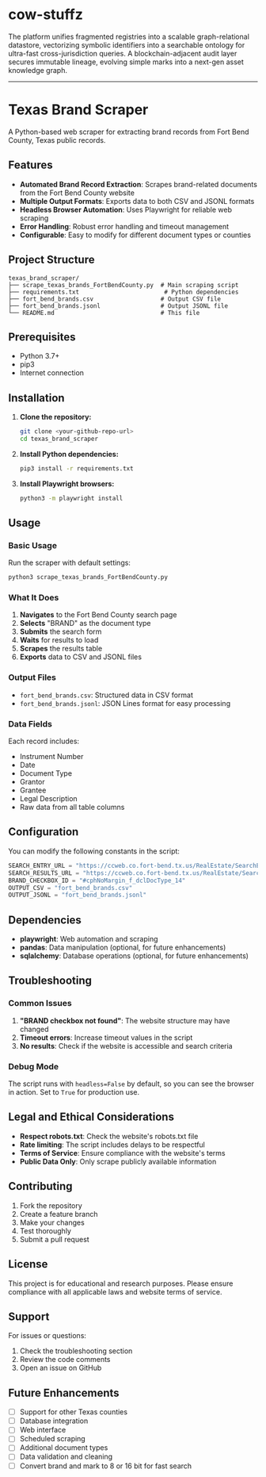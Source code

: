 # cow-stuffz

The platform unifies fragmented registries into a scalable graph-relational datastore, vectorizing symbolic identifiers into a searchable ontology for ultra-fast cross-jurisdiction queries. A blockchain-adjacent audit layer secures immutable lineage, evolving simple marks into a next-gen asset knowledge graph.

---

# Texas Brand Scraper

A Python-based web scraper for extracting brand records from Fort Bend County, Texas public records.

## Features

- **Automated Brand Record Extraction**: Scrapes brand-related documents from the Fort Bend County website
- **Multiple Output Formats**: Exports data to both CSV and JSONL formats
- **Headless Browser Automation**: Uses Playwright for reliable web scraping
- **Error Handling**: Robust error handling and timeout management
- **Configurable**: Easy to modify for different document types or counties

## Project Structure

```
texas_brand_scraper/
├── scrape_texas_brands_FortBendCounty.py  # Main scraping script
├── requirements.txt                        # Python dependencies
├── fort_bend_brands.csv                   # Output CSV file
├── fort_bend_brands.jsonl                 # Output JSONL file
└── README.md                              # This file
```

## Prerequisites

- Python 3.7+
- pip3
- Internet connection

## Installation

1. **Clone the repository:**
   ```bash
   git clone <your-github-repo-url>
   cd texas_brand_scraper
   ```

2. **Install Python dependencies:**
   ```bash
   pip3 install -r requirements.txt
   ```

3. **Install Playwright browsers:**
   ```bash
   python3 -m playwright install
   ```

## Usage

### Basic Usage

Run the scraper with default settings:

```bash
python3 scrape_texas_brands_FortBendCounty.py
```

### What It Does

1. **Navigates** to the Fort Bend County search page
2. **Selects** "BRAND" as the document type
3. **Submits** the search form
4. **Waits** for results to load
5. **Scrapes** the results table
6. **Exports** data to CSV and JSONL files

### Output Files

- `fort_bend_brands.csv`: Structured data in CSV format
- `fort_bend_brands.jsonl`: JSON Lines format for easy processing

### Data Fields

Each record includes:
- Instrument Number
- Date
- Document Type
- Grantor
- Grantee
- Legal Description
- Raw data from all table columns

## Configuration

You can modify the following constants in the script:

```python
SEARCH_ENTRY_URL = "https://ccweb.co.fort-bend.tx.us/RealEstate/SearchEntry.aspx"
SEARCH_RESULTS_URL = "https://ccweb.co.fort-bend.tx.us/RealEstate/SearchResults.aspx"
BRAND_CHECKBOX_ID = "#cphNoMargin_f_dclDocType_14"
OUTPUT_CSV = "fort_bend_brands.csv"
OUTPUT_JSONL = "fort_bend_brands.jsonl"
```

## Dependencies

- **playwright**: Web automation and scraping
- **pandas**: Data manipulation (optional, for future enhancements)
- **sqlalchemy**: Database operations (optional, for future enhancements)

## Troubleshooting

### Common Issues

1. **"BRAND checkbox not found"**: The website structure may have changed
2. **Timeout errors**: Increase timeout values in the script
3. **No results**: Check if the website is accessible and search criteria

### Debug Mode

The script runs with `headless=False` by default, so you can see the browser in action. Set to `True` for production use.

## Legal and Ethical Considerations

- **Respect robots.txt**: Check the website's robots.txt file
- **Rate limiting**: The script includes delays to be respectful
- **Terms of Service**: Ensure compliance with the website's terms
- **Public Data Only**: Only scrape publicly available information

## Contributing

1. Fork the repository
2. Create a feature branch
3. Make your changes
4. Test thoroughly
5. Submit a pull request

## License

This project is for educational and research purposes. Please ensure compliance with all applicable laws and website terms of service.

## Support

For issues or questions:
1. Check the troubleshooting section
2. Review the code comments
3. Open an issue on GitHub

## Future Enhancements

- [ ] Support for other Texas counties
- [ ] Database integration
- [ ] Web interface
- [ ] Scheduled scraping
- [ ] Additional document types
- [ ] Data validation and cleaning
- [ ] Convert brand and mark to 8 or 16 bit for fast search
